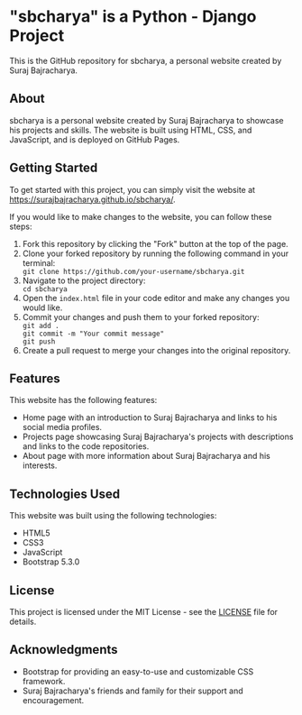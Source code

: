 
<!DOCTYPE html>    
<html>
    <body>
    <h1>"sbcharya" is a Python - Django Project</h1>
    <p>This is the GitHub repository for sbcharya, a personal website created by Suraj Bajracharya.</p>
    <h2>About</h2>
    <p>sbcharya is a personal website created by Suraj Bajracharya to showcase his projects and skills. The website is built using HTML, CSS, and JavaScript, and is deployed on GitHub Pages.</p>
    <h2>Getting Started</h2>
    <p>To get started with this project, you can simply visit the website at <a href="https://surajbajracharya.github.io/sbcharya/">https://surajbajracharya.github.io/sbcharya/</a>.</p>
    <p>If you would like to make changes to the website, you can follow these steps:</p>
    <ol>
      <li>Fork this repository by clicking the "Fork" button at the top of the page.</li>
      <li>Clone your forked repository by running the following command in your terminal:</li>
      <code>git clone https://github.com/your-username/sbcharya.git</code>
      <li>Navigate to the project directory:</li>
      <code>cd sbcharya</code>
      <li>Open the <code>index.html</code> file in your code editor and make any changes you would like.</li>
      <li>Commit your changes and push them to your forked repository:</li>
      <code>git add .<br>git commit -m "Your commit message"<br>git push</code>
      <li>Create a pull request to merge your changes into the original repository.</li>
    </ol>
    <h2>Features</h2>
    <p>This website has the following features:</p>
    <ul>
      <li>Home page with an introduction to Suraj Bajracharya and links to his social media profiles.</li>
      <li>Projects page showcasing Suraj Bajracharya's projects with descriptions and links to the code repositories.</li>
      <li>About page with more information about Suraj Bajracharya and his interests.</li>
    </ul>
    <h2>Technologies Used</h2>
    <p>This website was built using the following technologies:</p>
    <ul>
      <li>HTML5</li>
      <li>CSS3</li>
      <li>JavaScript</li>
      <li>Bootstrap 5.3.0</li>
    </ul>
    <h2>License</h2>
    <p>This project is licensed under the MIT License - see the <a href="LICENSE">LICENSE</a> file for details.</p>
    <h2>Acknowledgments</h2>
    <ul>
      <li>Bootstrap for providing an easy-to-use and customizable CSS framework.</li>
      <li>Suraj Bajracharya's friends and family for their support and encouragement.</li>
    </ul>
    </body>
    </html>

